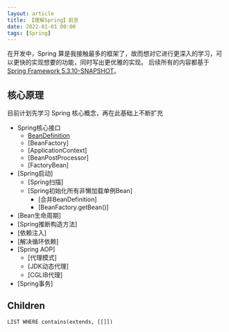 ```yaml
---
layout: article
title: 【理解Spring】前言
date: 2022-01-01 00:00
tags: [Spring]
---
```


在开发中，Spring 算是我接触最多的框架了，故而想对它进行更深入的学习，可以更快的实现想要的功能，同时写出更优雅的实现。
后续所有的内容都基于 [Spring Framework 5.3.10-SNAPSHOT](https://github.com/spring-projects/spring-framework/tree/v5.3.10)。

## 核心原理
目前计划先学习 Spring 核心概念，再在此基础上不断扩充 
- Spring核心接口
  - [BeanDefinition](https://azh3ng.com/2022/01/02/Spring-BeanDefinition.html)
  - [BeanFactory]
  - [ApplicationContext]
  - [BeanPostProcessor]
  - [FactoryBean]
- [Spring启动]
  - [Spring扫描]
  - [Spring初始化所有非懒加载单例Bean]
    - [合并BeanDefinition]
    - [BeanFactory.getBean()]
- [Bean生命周期]
- [Spring推断构造方法]
- [依赖注入]
- [解决循环依赖]
- [Spring AOP]
  - [代理模式]
  - [JDK动态代理]
  - [CGLIB代理]
- [Spring事务]



## Children
```dataview
LIST WHERE contains(extends, [[]])
```
